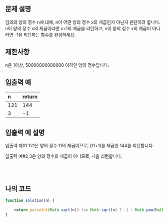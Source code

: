 ## 문제 설명

임의의 양의 정수 n에 대해, n이 어떤 양의 정수 x의 제곱인지 아닌지 판단하려 합니다.
n이 양의 정수 x의 제곱이라면 x+1의 제곱을 리턴하고, n이 양의 정수 x의 제곱이 아니라면 -1을 리턴하는 함수를 완성하세요.

## 제한사항

n은 1이상, 50000000000000 이하인 양의 정수입니다.

## 입출력 예

|n|return|
|:------|:---|
|121|144|
|3|-1|

## 입출력 예 설명

입출력 예#1
121은 양의 정수 11의 제곱이므로, (11+1)를 제곱한 144를 리턴합니다.

입출력 예#2
3은 양의 정수의 제곱이 아니므로, -1을 리턴합니다.

<br/>
<br/>

## 나의 코드

```js
function solution(n) {
    
    return parseInt(Math.sqrt(n)) !== Math.sqrt(n) ? -1 : Math.pow(Math.sqrt(n)+1, 2);
}
```

